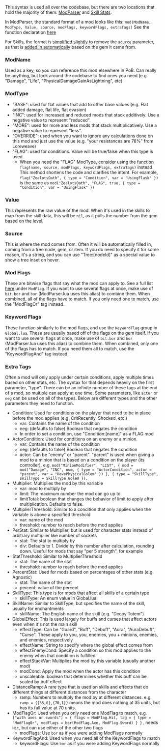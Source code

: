 This syntax is used all over the codebase, but there are two locations that hold the majority of them: [ModParser](../src/Modules/ModParser.lua) and [Skill Stats](../src/Data/SkillStatMap.lua).

In ModParser, the standard format of a mod looks like this: `mod(ModName, ModType, Value, source, modFlags, keywordFlags, extraTags)`  See the function declaration [here](../src/Modules/ModTools.lua#L20-L46)

For Skills, the format is [simplified slightly](../src/Modules/Data.lua#L51-L60) to remove the `source` parameter, as that is [added in automatically](../src/Modules/Data.lua#L70) based on the gem it came from.

### ModName
Used as a key, so you can reference this mod elsewhere in PoB.  Can really be anything, but look around the codebase to find ones you need (e.g. "Damage", "Life", "PhysicalDamageGainAsLightning", etc)
### ModType
- "BASE": used for flat values that add to other base values (e.g. Flat added damage, flat life, flat evasion)
- "INC": used for increased and reduced mods that stack additively.  Use a negative value to represent "reduced".
- "MORE": used for more and less mods that stack multiplicatively.  Use a negative value to represent "less".
- "OVERRIDE": used when you want to ignore any calculations done on this mod and just use the value (e.g. "your resistances are 78%" from Loreweave)
- "FLAG": used for conditions.  Value will be true/false when this type is used.
  - When you need the "FLAG" ModType, consider using the function `flag(name, source, modFlags, keywordFlags, extraTags)` instead. This method shortens the code and clarifies the intent. For example, `flag("ZealotsOath", { type = "Condition", var = "UsingFlask" })` is the same as `mod("ZealotsOath", "FLAG", true, { type = "Condition", var = "UsingFlask" })`
### Value
This represents the raw value of the mod.  When it's used in the skills to map from the skill data, this will be `nil`, as it pulls the number from the gem based on the level.
### Source
This is where the mod comes from.  Often it will be automatically filled in, coming from a tree node, gem, or item.  If you do need to specify it for some reason, it's a string, and you can use "Tree:[nodeId]" as a special value to show a tree inset on hover.
### Mod Flags
These are bitwise flags that say what the mod can apply to.  See a full list [here](../src/Data/Global.lua) under `ModFlag`.  If you want to use several flags at once, make use of `bit.bor` and `bor` (ModParser.lua uses this alias) to combine them.  When combined, all of the flags have to match.  If you only need one to match, use the "ModFlagOr" tag instead.
### Keyword Flags
These function similarly to the mod flags, and use the `KeywordFlag` group in `Global.lua`.  These are usually based off of the flags on the gem itself. If you want to use several flags at once, make use of `bit.bor` and `bor` (ModParser.lua uses this alias) to combine them.  When combined, only one of the flags has to match.  If you need them all to match, use the "KeywordFlagAnd" tag instead. 
### Extra Tags
Often a mod will only apply under certain conditions, apply multiple times based on other stats, etc.  The syntax for that depends heavily on the first parameter, "type".  There can be an infinite number of these tags at the end of a mod, so multiple can apply at one time.  Some parameters, like `actor` or `neg` can be used on all of the types.  Below are different types and the other parameters they need to function.

* Condition: Used for conditions on the player that need to be in place before the mod applies (e.g. CritRecently, Shocked, etc.)
    * var: Contains the name of the condition
    * neg: (defaults to false) Boolean that negates the condition
    * In order to set a condition, use "Condition:[name]" as a FLAG mod
* ActorCondition: Used for conditions on an enemy or a minion.
    * var: Contains the name of the condition
    * neg: (defaults to false) Boolean that negates the condition
    * actor: Can be "enemy" or "parent".  "parent" is used when giving a mod to a minion that is based on a condition on the player (its controller).  e.g. `mod("MinionModifier", "LIST", { mod = mod("Damage", "INC", num, { type = "ActorCondition", actor = "parent", var = "HavePhysicalGolem" }) }, { type = "SkillType", skillType = SkillType.Golem }),`
* Multiplier: Multiplies the mod by this variable
    * var: mod to multiply by
    * limit: The maximum number the mod can go up to
    * limitTotal: boolean that changes the behavior of limit to apply after multiplication.  Defaults to false.
* MultiplierThreshold: Similar to a condition that only applies when the variable is above a specified threshold
    * var: name of the mod
    * threshold: number to reach before the mod applies
* PerStat: Similar to Multiplier, but is used for character stats instead of arbitrary multiplier like number of sockets
    * stat: The stat to multiply by
    * div: Defaults to 1.  Divide by this number after calculation, rounding down.  Useful for mods that say "per 5 strength", for example
* StatThreshold: Similar to MultiplierThreshold
    * stat: The name of the stat
    * threshold: number to reach before the mod applies
* PercentStat: Used for mods based on percentages of other stats (e.g. Agnostic)
    * stat: The name of the stat
    * percent: value of the percent
* SkillType: This type is for mods that affect all skills of a certain type
    * skillType: An enum value in Global.lua
* SkillName: Similar to SkillType, but specifies the name of the skill, usually for enchantments
    * skillName: The English name of the skill (e.g. "Decoy Totem")
* GlobalEffect: This is used largely for buffs and curses that affect actors even when it's not the main skill
    * effectType: Can be "Guard", "Buff", "Debuff", "Aura", "AuraDebuff", "Curse".  These apply to you, you, enemies, you + minions, enemies, and enemies, respectively
    * effectName: String to specify where the global effect comes from
    * effectEnemyCond: Specify a condition so this mod applies to the enemy when that condition is fulfilled
    * effectStackVar: Multiplies the mod by this variable (usually another mod)
    * modCond: Apply the mod when the actor has this condition
    * unscaleable: boolean that determines whether this buff can be scaled by buff effect
* DistanceRamp: A rare type that is used on skills and effects that do different things at different distances from the character
    * ramp: Numbers to multiply the mod by at different distances.  e.g. `ramp = {{35,0},{70,1}}` means the mod does nothing at 35 units, but has its full value at 70 units.
* ModFlagOr: Used when you only need one ModFlag to match, e.g. `["with axes or swords"] = { flags = ModFlag.Hit, tag = { type = "ModFlagOr", modFlags = bor(ModFlag.Axe, ModFlag.Sword) } },` needs `Hit`, but can use either of the other two flags
    * modFlags: Use `bor` as if you were adding ModFlags normally
* KeywordFlagAnd: Used when you need all of the KeywordFlags to match
    * keywordFlags: Use `bor` as if you were adding KeywordFlags normally
